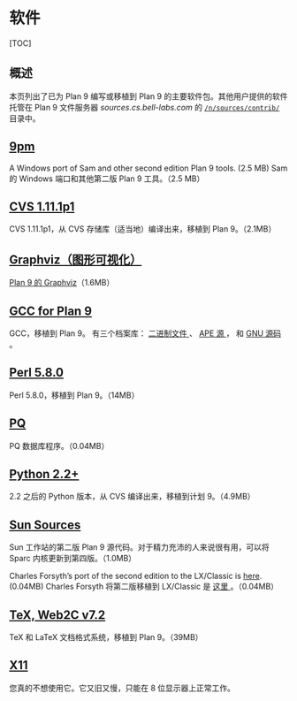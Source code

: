 # 软件

[TOC]

## 概述

本页列出了已为 Plan 9 编写或移植到 Plan 9 的主要软件包。其他用户提供的软件托管在 Plan 9 文件服务器 *sources.cs.bell-labs.com* 的 [`/n/sources/contrib/` ](https://plan9.io/sources/contrib/) 目录中。

## [9pm](https://plan9.io/sources/extra/9pm051031.zip)

A Windows port of Sam and other second edition Plan 9 tools. (2.5 MB) 
Sam 的 Windows 端口和其他第二版 Plan 9 工具。（2.5 MB）



## [CVS 1.11.1p1](https://plan9.io/sources/extra/cvs.iso.bz2)

CVS 1.11.1p1，从 CVS 存储库（适当地）编译出来，移植到 Plan 9。（2.1MB）

## [Graphviz（图形可视化）](http://www.graphviz.org/)

[Plan 9 的 Graphviz](http://www2.davidashen.net/graphviz-p9.tbz)（1.6MB）

## [GCC for Plan 9](https://plan9.io/sources/extra/gcc/)

GCC，移植到 Plan 9。 有三个档案库： [二进制文件 ](https://plan9.io/sources/extra/gcc/gnubin.tgz)、 [APE 源 ](https://plan9.io/sources/extra/gcc/ape.tgz)， 和 [GNU 源码](https://plan9.io/sources/extra/gcc/gnusrc.tgz) 。

## [Perl 5.8.0](https://plan9.io/sources/extra/perl.iso.bz2)

Perl 5.8.0，移植到 Plan 9。（14MB）

## [PQ](https://plan9.io/sources/extra/pq.tgz)

PQ 数据库程序。（0.04MB）

## [Python 2.2+](https://plan9.io/sources/extra/python.iso.bz2)

2.2 之后的 Python 版本，从 CVS 编译出来，移植到计划 9。（4.9MB）

## [Sun Sources](https://plan9.io/sources/extra/sun.tgz)

Sun 工作站的第二版 Plan 9 源代码。对于精力充沛的人来说很有用，可以将 Sparc 内核更新到第四版。（1.0MB）

Charles Forsyth’s port of the second edition to the LX/Classic is  [here](http://www.caldo.demon.co.uk/plan9/dist/lx.tgz). (0.04MB) 
Charles Forsyth 将第二版移植到 LX/Classic 是 [这里 ](http://www.caldo.demon.co.uk/plan9/dist/lx.tgz)。（0.04MB）

## [TeX, Web2C v7.2](https://plan9.io/sources/extra/tex.iso.bz2)

TeX 和 LaTeX 文档格式系统，移植到 Plan 9。（39MB）

## [X11](https://plan9.io/sources/extra/X11.iso.bz2)

您真的不想使用它。它又旧又慢，只能在 8 位显示器上正常工作。